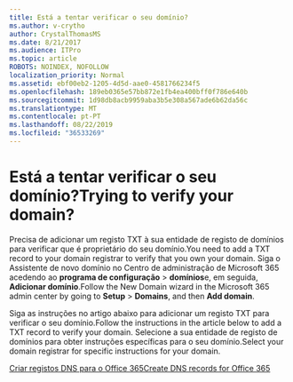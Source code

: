 ```yaml
---
title: Está a tentar verificar o seu domínio?
ms.author: v-crytho
author: CrystalThomasMS
ms.date: 8/21/2017
ms.audience: ITPro
ms.topic: article
ROBOTS: NOINDEX, NOFOLLOW
localization_priority: Normal
ms.assetid: ebf00eb2-1205-4d5d-aae0-4581766234f5
ms.openlocfilehash: 189eb0365e57bb872e1fb4ea400bff0f786e640b
ms.sourcegitcommit: 1d98db8acb9959aba3b5e308a567ade6b62da56c
ms.translationtype: MT
ms.contentlocale: pt-PT
ms.lasthandoff: 08/22/2019
ms.locfileid: "36533269"
---
```

# <a name="trying-to-verify-your-domain"></a><span data-ttu-id="78725-102">Está a tentar verificar o seu domínio?</span><span class="sxs-lookup"><span data-stu-id="78725-102">Trying to verify your domain?</span></span>

<span data-ttu-id="78725-103">Precisa de adicionar um registo TXT à sua entidade de registo de domínios para verificar que é proprietário do seu domínio.</span><span class="sxs-lookup"><span data-stu-id="78725-103">You need to add a TXT record to your domain registrar to verify that you own your domain.</span></span> <span data-ttu-id="78725-104">Siga o Assistente de novo domínio no Centro de administração de Microsoft 365 acedendo ao **programa de configuração** \> **domínios**e, em seguida, **Adicionar domínio**.</span><span class="sxs-lookup"><span data-stu-id="78725-104">Follow the New Domain wizard in the Microsoft 365 admin center by going to **Setup** \> **Domains**, and then **Add domain**.</span></span> 
  
<span data-ttu-id="78725-105">Siga as instruções no artigo abaixo para adicionar um registo TXT para verificar o seu domínio.</span><span class="sxs-lookup"><span data-stu-id="78725-105">Follow the instructions in the article below to add a TXT record to verify your domain.</span></span> <span data-ttu-id="78725-106">Selecione a sua entidade de registo de domínios para obter instruções específicas para o seu domínio.</span><span class="sxs-lookup"><span data-stu-id="78725-106">Select your domain registrar for specific instructions for your domain.</span></span>
  
[<span data-ttu-id="78725-107">Criar registos DNS para o Office 365</span><span class="sxs-lookup"><span data-stu-id="78725-107">Create DNS records for Office 365</span></span>](https://support.office.com/article/Create-DNS-records-for-Office-365-when-you-manage-your-DNS-records-B0F3FDCA-8A80-4E8E-9EF3-61E8A2A9AB23.aspx)
  

